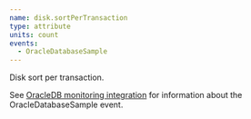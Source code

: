 ```yaml
---
name: disk.sortPerTransaction
type: attribute
units: count
events:
  - OracleDatabaseSample
---
```


Disk sort per transaction.

See [OracleDB monitoring integration](https://docs.newrelic.com/docs/integrations/host-integrations/host-integrations-list/oracledb-monitoring-integration) for information about the OracleDatabaseSample event.